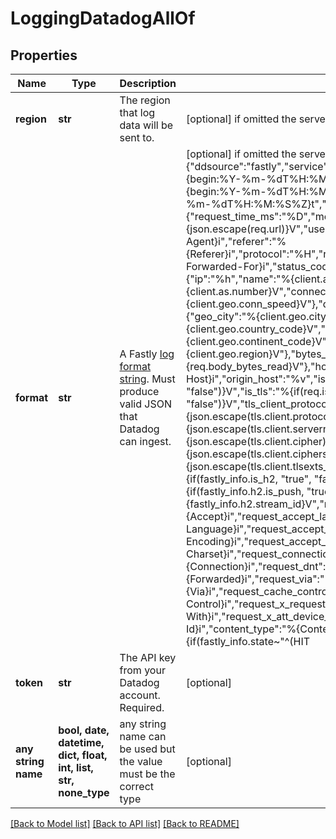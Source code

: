 # LoggingDatadogAllOf


## Properties
Name | Type | Description | Notes
------------ | ------------- | ------------- | -------------
**region** | **str** | The region that log data will be sent to. | [optional]  if omitted the server will use the default value of "US"
**format** | **str** | A Fastly [log format string](https://docs.fastly.com/en/guides/custom-log-formats). Must produce valid JSON that Datadog can ingest.  | [optional]  if omitted the server will use the default value of "{"ddsource":"fastly","service":"%{req.service_id}V","date":"%{begin:%Y-%m-%dT%H:%M:%S%Z}t","time_start":"%{begin:%Y-%m-%dT%H:%M:%S%Z}t","time_end":"%{end:%Y-%m-%dT%H:%M:%S%Z}t","http":{"request_time_ms":"%D","method":"%m","url":"%{json.escape(req.url)}V","useragent":"%{User-Agent}i","referer":"%{Referer}i","protocol":"%H","request_x_forwarded_for":"%{X-Forwarded-For}i","status_code":"%s"},"network":{"client":{"ip":"%h","name":"%{client.as.name}V","number":"%{client.as.number}V","connection_speed":"%{client.geo.conn_speed}V"},"destination":{"ip":"%A"},"geoip":{"geo_city":"%{client.geo.city.utf8}V","geo_country_code":"%{client.geo.country_code}V","geo_continent_code":"%{client.geo.continent_code}V","geo_region":"%{client.geo.region}V"},"bytes_written":"%B","bytes_read":"%{req.body_bytes_read}V"},"host":"%{Fastly-Orig-Host}i","origin_host":"%v","is_ipv6":"%{if(req.is_ipv6, \"true\", \"false\")}V","is_tls":"%{if(req.is_ssl, \"true\", \"false\")}V","tls_client_protocol":"%{json.escape(tls.client.protocol)}V","tls_client_servername":"%{json.escape(tls.client.servername)}V","tls_client_cipher":"%{json.escape(tls.client.cipher)}V","tls_client_cipher_sha":"%{json.escape(tls.client.ciphers_sha)}V","tls_client_tlsexts_sha":"%{json.escape(tls.client.tlsexts_sha)}V","is_h2":"%{if(fastly_info.is_h2, \"true\", \"false\")}V","is_h2_push":"%{if(fastly_info.h2.is_push, \"true\", \"false\")}V","h2_stream_id":"%{fastly_info.h2.stream_id}V","request_accept_content":"%{Accept}i","request_accept_language":"%{Accept-Language}i","request_accept_encoding":"%{Accept-Encoding}i","request_accept_charset":"%{Accept-Charset}i","request_connection":"%{Connection}i","request_dnt":"%{DNT}i","request_forwarded":"%{Forwarded}i","request_via":"%{Via}i","request_cache_control":"%{Cache-Control}i","request_x_requested_with":"%{X-Requested-With}i","request_x_att_device_id":"%{X-ATT-Device-Id}i","content_type":"%{Content-Type}o","is_cacheable":"%{if(fastly_info.state~\"^(HIT|MISS)$\", \"true\", \"false\")}V","response_age":"%{Age}o","response_cache_control":"%{Cache-Control}o","response_expires":"%{Expires}o","response_last_modified":"%{Last-Modified}o","response_tsv":"%{TSV}o","server_datacenter":"%{server.datacenter}V","req_header_size":"%{req.header_bytes_read}V","resp_header_size":"%{resp.header_bytes_written}V","socket_cwnd":"%{client.socket.cwnd}V","socket_nexthop":"%{client.socket.nexthop}V","socket_tcpi_rcv_mss":"%{client.socket.tcpi_rcv_mss}V","socket_tcpi_snd_mss":"%{client.socket.tcpi_snd_mss}V","socket_tcpi_rtt":"%{client.socket.tcpi_rtt}V","socket_tcpi_rttvar":"%{client.socket.tcpi_rttvar}V","socket_tcpi_rcv_rtt":"%{client.socket.tcpi_rcv_rtt}V","socket_tcpi_rcv_space":"%{client.socket.tcpi_rcv_space}V","socket_tcpi_last_data_sent":"%{client.socket.tcpi_last_data_sent}V","socket_tcpi_total_retrans":"%{client.socket.tcpi_total_retrans}V","socket_tcpi_delta_retrans":"%{client.socket.tcpi_delta_retrans}V","socket_ploss":"%{client.socket.ploss}V"}"
**token** | **str** | The API key from your Datadog account. Required. | [optional] 
**any string name** | **bool, date, datetime, dict, float, int, list, str, none_type** | any string name can be used but the value must be the correct type | [optional]

[[Back to Model list]](../README.md#documentation-for-models) [[Back to API list]](../README.md#documentation-for-api-endpoints) [[Back to README]](../README.md)


